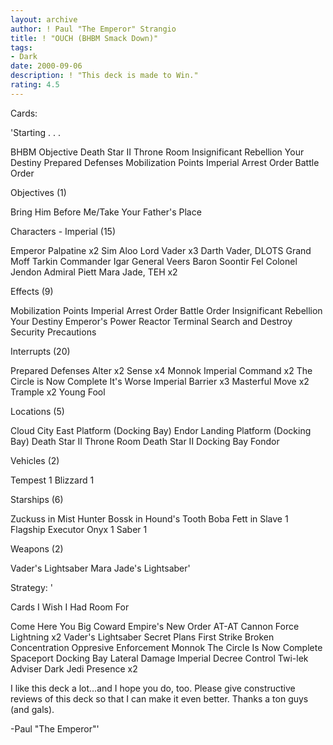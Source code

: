 ```yaml
---
layout: archive
author: ! Paul "The Emperor" Strangio
title: ! "OUCH (BHBM Smack Down)"
tags:
- Dark
date: 2000-09-06
description: ! "This deck is made to Win."
rating: 4.5
---
```

Cards: 

'Starting . . .

BHBM Objective
Death Star II Throne Room
Insignificant Rebellion
Your Destiny
Prepared Defenses
Mobilization Points
Imperial Arrest Order
Battle Order

Objectives (1)

Bring Him Before Me/Take Your Father's Place

Characters - Imperial (15)

Emperor Palpatine x2
Sim Aloo
Lord Vader x3
Darth Vader, DLOTS
Grand Moff Tarkin
Commander Igar
General Veers
Baron Soontir Fel
Colonel Jendon
Admiral Piett
Mara Jade, TEH x2

Effects (9)

Mobilization Points
Imperial Arrest Order
Battle Order
Insignificant Rebellion
Your Destiny
Emperor's Power
Reactor Terminal
Search and Destroy
Security Precautions

Interrupts (20)

Prepared Defenses
Alter x2
Sense x4
Monnok
Imperial Command x2
The Circle is Now Complete
It's Worse
Imperial Barrier x3
Masterful Move x2
Trample x2
Young Fool

Locations (5)

Cloud City East Platform (Docking Bay)
Endor Landing Platform (Docking Bay)
Death Star II Throne Room
Death Star II Docking Bay
Fondor

Vehicles (2)

Tempest 1
Blizzard 1

Starships (6)

Zuckuss in Mist Hunter
Bossk in Hound's Tooth
Boba Fett in Slave 1
Flagship Executor
Onyx 1
Saber 1

Weapons (2)

Vader's Lightsaber
Mara Jade's Lightsaber'

Strategy: '

Cards I Wish I Had Room For

Come Here You Big Coward
Empire's New Order
AT-AT Cannon
Force Lightning x2
Vader's Lightsaber
Secret Plans
First Strike
Broken Concentration
Oppresive Enforcement
Monnok
The Circle Is Now Complete
Spaceport Docking Bay
Lateral Damage
Imperial Decree
Control
Twi-lek Adviser
Dark Jedi Presence x2

I like this deck a lot...and I hope you do, too.  Please give constructive reviews of this deck so that I can make it even better.  Thanks a ton guys (and gals).

-Paul "The Emperor"'